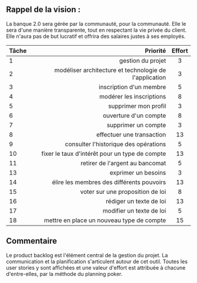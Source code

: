 ## Rappel de la vision : 
La banque 2.0 sera gérée par la communauté, pour la communauté. Elle le sera d'une manière transparente, tout en respectant la vie privée du client. Elle n'aura pas de but lucratif et offrira des salaires justes à ses employés.

| **Tâche** | **Priorité** | **Effort** |
|:-----------|------------:|:------------:|
| 1 | gestion du projet | 3 | 
| 2 | modéliser architecture et technologie de l'application | 3 |
| 3 | inscription d'un membre | 5 |
| 4 | modérer les inscriptions | 8 |
| 5 | supprimer mon profil | 3 |
| 6 | ouverture d'un compte | 8 | 
| 7 | supprimer un compte | 3 |
| 8 | effectuer une transaction | 13 |
| 9 | consulter l'historique des opérations | 5 |
| 10 | fixer le taux d'intérêt pour un type de compte | 13 | 
| 11 | retirer de l'argent au bancomat | 5 |
| 13 | exprimer un besoins | 3 |
| 14 | élire les membres des différents pouvoirs | 13 | 
| 15 | voter sur une proposition de loi | 8 | 
| 16 | rédiger un texte de loi | 13 |
| 17 | modifier un texte de loi | 5 |
| 18 | mettre en place un nouveau type de compte | 15 |

## Commentaire

Le product backlog est l'élément central de la gestion du projet. La communication et la planification s'articulent autour de cet outil. Toutes les user stories y sont affichées et une valeur d'effort est attribuée à chacune d'entre-elles, par la méthode du planning poker.